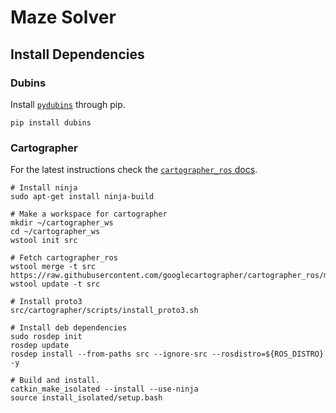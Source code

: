 # Maze Solver

## Install Dependencies

### Dubins

Install [```pydubins```](https://github.com/AndrewWalker/pydubins) through pip.

    pip install dubins
    
### Cartographer

For the latest instructions check the [```cartographer_ros``` docs](https://google-cartographer-ros.readthedocs.io/en/latest/).

    # Install ninja
    sudo apt-get install ninja-build
    
    # Make a workspace for cartographer
    mkdir ~/cartographer_ws
    cd ~/cartographer_ws
    wstool init src
    
    # Fetch cartographer_ros
    wstool merge -t src https://raw.githubusercontent.com/googlecartographer/cartographer_ros/master/cartographer_ros.rosinstall
    wstool update -t src
    
    # Install proto3
    src/cartographer/scripts/install_proto3.sh
    
    # Install deb dependencies
    sudo rosdep init
    rosdep update
    rosdep install --from-paths src --ignore-src --rosdistro=${ROS_DISTRO} -y
    
    # Build and install.
    catkin_make_isolated --install --use-ninja
    source install_isolated/setup.bash
